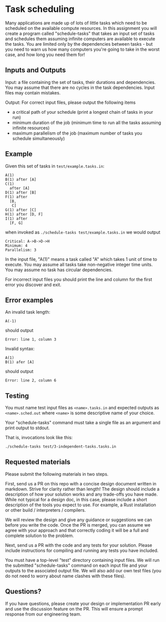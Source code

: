 # Task scheduling

Many applications are made up of lots of little tasks which need
to be scheduled on the available compute resources. In this assignment
you will create a program called "schedule-tasks" that takes an input
set of tasks and schedules them assuming infinite computers are available
to execute the tasks. You are limited only by the dependencies between
tasks - but you need to warn us how many computers you're going to take
in the worst case, and how long you need them for!

## Inputs and Outputs

Input: a file containing the set of tasks, their durations and
dependencies. You may assume that there are no cycles in the task
dependencies. Input files may contain mistakes.

Output: For correct input files, please output the following items

- a critical path of your schedule (print a longest chain of tasks in your run) 
- minimum duration of the job (minimum time to run all the tasks assuming infinite resources)
- maximum parallelism of the job (maximum number of tasks you schedule simultaneously)

## Example

Given this set of tasks in `test/example.tasks.in`:

```
A(1)
B(1) after [A]
C(1) 
  after [A]
D(1) after [B]
F(1) after 
  [B, 
   C]
G(1) after [C]
H(1) after [D, F]
I(1) after 
  [F, G]
```

when invoked as `./schedule-tasks test/example.tasks.in` we would output

```
Critical: A->B->D->H
Minimum: 4
Parallelism: 3
```

In the input file, "A(1)" means a task called "A" which takes 1
unit of time to execute. You may assume all tasks take non-negative
integer time units. You may assume no task has circular dependencies.

For incorrect input files you should print the line and column for the
first error you discover and exit.

## Error examples

An invalid task length:

```
A(-1)
```

should output

```
Error: line 1, column 3
```

Invalid syntax:

```
A(1)
B(1) afer [A]
```

should output

```
Error: line 2, column 6
```

## Testing

You must name test input files as `<name>.tasks.in` and expected outputs
as `<name>.sched.out` where `<name>` is some descriptive name of your choice.

Your "schedule-tasks" command must take a single file as an argument 
and print output to stdout.

That is, invocations look like this:

```bash
./schedule-tasks test/3-independent-tasks.tasks.in
```

## Requested materials

Please submit the following materials in two steps.

First, send us a PR on this repo with a concise design document written
in markdown. Strive for clarity rather than length! The design should 
include a description of how your solution works and any trade-offs you
have made. While not typical for a design doc, in this case, please include
a short description of the tools you expect to use. For example, a Rust 
installation or other build / interpreters / compilers.  

We will review the design and give any guidance or suggestions we can
before you write the code. Once the PR is merged, you can assume we
agree with your approach and that correctly coding it will be a full
and complete solution to the problem.

Next, send us a PR with the code and any tests for your solution. Please
include instructions for compiling and running any tests you have included.

You must have a top-level "test" directory containing input files. We will
run the submitted "schedule-tasks" command on each input file and your outputs
to the associated output file. We will also add our own test files (you do not
need to worry about name clashes with these files). 

## Questions?

If you have questions, please create your design or implementation PR early
and use the discussion feature on the PR. This will ensure a prompt response
from our engineering team.
